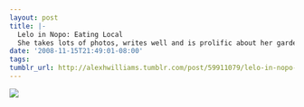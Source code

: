 ```yaml
---
layout: post
title: |-
  Lelo in Nopo: Eating Local
  She takes lots of photos, writes well and is prolific about her garden, food and life here in NoPo. That’s North Portland, baby.
date: '2008-11-15T21:49:01-08:00'
tags: 
tumblr_url: http://alexhwilliams.tumblr.com/post/59911079/lelo-in-nopo-eating-local-she-takes-lots-of
---
```

<img src="http://24.media.tumblr.com/EXq6qISREgctb6nt6IuELnW0o1_500.jpg"/>

